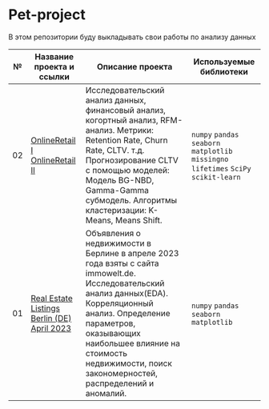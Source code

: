 # Pet-project
В этом репозитории буду выкладывать свои работы по анализу данных

| №  | Название проекта и ссылки     | Описание проекта     | **Используемые библиотеки**     |
| -- | -------------------- | ---------------------- |----------------------------|
| 02 | [OnlineRetail I](https://github.com/Lisittsa2050/Pet-project/blob/main/02_Online_Retail/Online_Retail_I.ipynb) [OnlineRetail II](https://github.com/Lisittsa2050/Pet-project/blob/main/02_Online_Retail/Online_Retail_II.ipynb)| Исследовательский анализ данных, финансовый анализ, когортный анализ, RFM-анализ. Метрики: Retention Rate, Churn Rate, CLTV. т.д. Прогнозирование CLTV  с помощью моделей: Модель BG-NBD, Gamma-Gamma субмодель. Алгоритмы кластеризации: K-Means, Means Shift.| `numpy` `pandas` `seaborn` `matplotlib` `missingno` `lifetimes` `SciPy` `scikit-learn`|
| 01 | [Real Estate Listings Berlin (DE) April 2023](https://github.com/Lisittsa2050/Pet-project/blob/main/01_Real_Estate_Listings_Berlin_April_2023/Rea_Estate_Berlin_2023.ipynb) | Объявления о недвижимости в Берлине в апреле 2023 года взяты с сайта immowelt.de. Исследовательский анализ данных(EDA). Корреляционный анализ. Определение параметров, оказывающих наибольшее влияние на стоимость недвижимости, поиск закономерностей, распределений и аномалий. | `numpy` `pandas` `seaborn` `matplotlib` |
